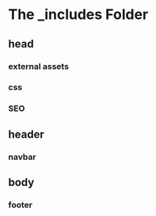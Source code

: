 # The _includes Folder

## head

### external assets 

### css

### SEO 



## header 

### navbar 



## body 

### footer 

